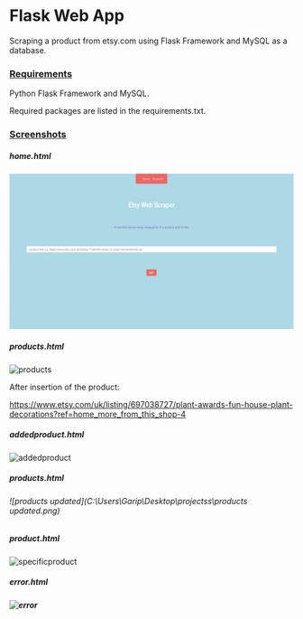 # Flask Web App

 Scraping a product from etsy.com using Flask Framework and MySQL as a database.



### <u>Requirements</u>

Python Flask Framework and MySQL.

Required packages are listed in the requirements.txt.

### <u>Screenshots</u>

##### home.html

![home](projectSS\home.png)

##### products.html

![products](C:\Users\Garip\Desktop\projectss\products.png)



After insertion of the product:

https://www.etsy.com/uk/listing/697038727/plant-awards-fun-house-plant-decorations?ref=home_more_from_this_shop-4

##### addedproduct.html

![addedproduct](C:\Users\Garip\Desktop\projectss\addedproduct.png)

##### products.html

###### ![products updated](C:\Users\Garip\Desktop\projectss\products updated.png)

##### product.html

![specificproduct](C:\Users\Garip\Desktop\projectss\specificproduct.png)

##### error.html

##### ![error](C:\Users\Garip\Desktop\projectss\error.png)

